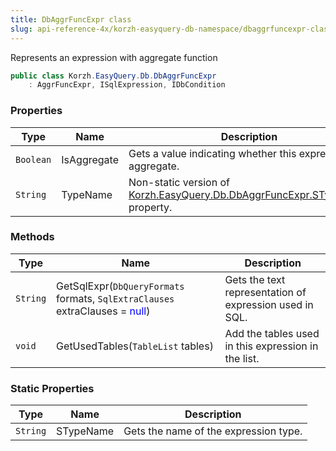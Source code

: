 ```yaml
---
title: DbAggrFuncExpr class
slug: api-reference-4x/korzh-easyquery-db-namespace/dbaggrfuncexpr-class
---
```



Represents an expression with aggregate function
```csharp
public class Korzh.EasyQuery.Db.DbAggrFuncExpr
    : AggrFuncExpr, ISqlExpression, IDbCondition

```

### Properties

| Type | Name | Description | 
| --- | --- | --- | 
| `Boolean` | IsAggregate | Gets a value indicating whether this expression is aggregate. | 
| `String` | TypeName | Non-static version of [Korzh.EasyQuery.Db.DbAggrFuncExpr.STypeName](/api-reference-4x/korzh-easyquery-db-namespace/dbaggrfuncexpr-class) property. | 


### Methods

| Type | Name | Description | 
| --- | --- | --- | 
| `String` | GetSqlExpr(`DbQueryFormats` formats, `SqlExtraClauses` extraClauses = <span style='color: blue'>null</span>) | Gets the text representation of expression used in SQL. | 
| `void` | GetUsedTables(`TableList` tables) | Add the tables used in this expression in the list. | 


### Static Properties

| Type | Name | Description | 
| --- | --- | --- | 
| `String` | STypeName | Gets the name of the expression type. |